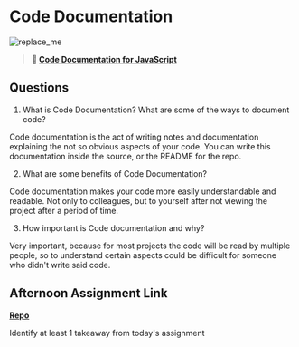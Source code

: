 # Code Documentation

![replace_me](https://codeworks.blob.core.windows.net/public/assets/img/illustrations/placeholder.svg)

> **📖 [Code Documentation for JavaScript](https://codeworksacademy.com/fs-student-guide/resources/wk7/02-JSDocs)**

## Questions

1. What is Code Documentation? What are some of the ways to document code?

Code documentation is the act of writing notes and documentation explaining the not so obvious aspects of your code. You can write this documentation inside the source, or the README for the repo.

2. What are some benefits of Code Documentation?

Code documentation makes your code more easily understandable and readable. Not only to colleagues, but to yourself after not viewing the project after a period of time.

3. How important is Code documentation and why?

Very important, because for most projects the code will be read by multiple people, so to understand certain aspects could be difficult for someone who didn't write said code.

## Afternoon Assignment Link

**[Repo](https://github.com/tylertruman/<ASSIGNMENT_REPO>)**

Identify at least 1 takeaway from today's assignment
